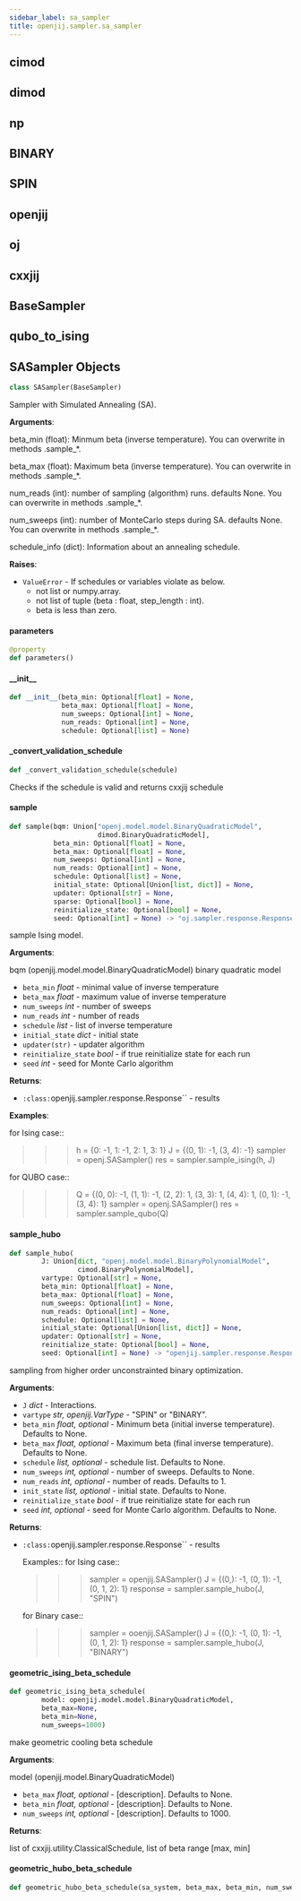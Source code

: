 ```yaml
---
sidebar_label: sa_sampler
title: openjij.sampler.sa_sampler
---
```


## cimod

## dimod

## np

## BINARY

## SPIN

## openjij

## oj

## cxxjij

## BaseSampler

## qubo\_to\_ising

## SASampler Objects

```python
class SASampler(BaseSampler)
```

Sampler with Simulated Annealing (SA).

**Arguments**:

  beta_min (float):
  Minmum beta (inverse temperature).
  You can overwrite in methods .sample_*.
  
  beta_max (float):
  Maximum beta (inverse temperature).
  You can overwrite in methods .sample_*.
  
  num_reads (int):
  number of sampling (algorithm) runs. defaults None.
  You can overwrite in methods .sample_*.
  
  num_sweeps (int):
  number of MonteCarlo steps during SA. defaults None.
  You can overwrite in methods .sample_*.
  
  schedule_info (dict):
  Information about an annealing schedule.
  

**Raises**:

- `ValueError` - If schedules or variables violate as below.
  - not list or numpy.array.
  - not list of tuple (beta : float, step_length : int).
  - beta is less than zero.

#### parameters

```python
@property
def parameters()
```

#### \_\_init\_\_

```python
def __init__(beta_min: Optional[float] = None,
             beta_max: Optional[float] = None,
             num_sweeps: Optional[int] = None,
             num_reads: Optional[int] = None,
             schedule: Optional[list] = None)
```

#### \_convert\_validation\_schedule

```python
def _convert_validation_schedule(schedule)
```

Checks if the schedule is valid and returns cxxjij schedule

#### sample

```python
def sample(bqm: Union["openj.model.model.BinaryQuadraticModel",
                      dimod.BinaryQuadraticModel],
           beta_min: Optional[float] = None,
           beta_max: Optional[float] = None,
           num_sweeps: Optional[int] = None,
           num_reads: Optional[int] = None,
           schedule: Optional[list] = None,
           initial_state: Optional[Union[list, dict]] = None,
           updater: Optional[str] = None,
           sparse: Optional[bool] = None,
           reinitialize_state: Optional[bool] = None,
           seed: Optional[int] = None) -> "oj.sampler.response.Response"
```

sample Ising model.

**Arguments**:

  bqm (openjij.model.model.BinaryQuadraticModel) binary quadratic model
- `beta_min` _float_ - minimal value of inverse temperature
- `beta_max` _float_ - maximum value of inverse temperature
- `num_sweeps` _int_ - number of sweeps
- `num_reads` _int_ - number of reads
- `schedule` _list_ - list of inverse temperature
- `initial_state` _dict_ - initial state
- `updater(str)` - updater algorithm
- `reinitialize_state` _bool_ - if true reinitialize state for each run
- `seed` _int_ - seed for Monte Carlo algorithm

**Returns**:

- `:class:`openjij.sampler.response.Response`` - results
  

**Examples**:

  
  for Ising case::
  
  >>> h = {0: -1, 1: -1, 2: 1, 3: 1}
  >>> J = {(0, 1): -1, (3, 4): -1}
  >>> sampler = openj.SASampler()
  >>> res = sampler.sample_ising(h, J)
  
  for QUBO case::
  
  >>> Q = {(0, 0): -1, (1, 1): -1, (2, 2): 1, (3, 3): 1, (4, 4): 1, (0, 1): -1, (3, 4): 1}
  >>> sampler = openj.SASampler()
  >>> res = sampler.sample_qubo(Q)

#### sample\_hubo

```python
def sample_hubo(
        J: Union[dict, "openj.model.model.BinaryPolynomialModel",
                 cimod.BinaryPolynomialModel],
        vartype: Optional[str] = None,
        beta_min: Optional[float] = None,
        beta_max: Optional[float] = None,
        num_sweeps: Optional[int] = None,
        num_reads: Optional[int] = None,
        schedule: Optional[list] = None,
        initial_state: Optional[Union[list, dict]] = None,
        updater: Optional[str] = None,
        reinitialize_state: Optional[bool] = None,
        seed: Optional[int] = None) -> "openjij.sampler.response.Response"
```

sampling from higher order unconstrainted binary optimization.

**Arguments**:

- `J` _dict_ - Interactions.
- `vartype` _str, openjij.VarType_ - "SPIN" or "BINARY".
- `beta_min` _float, optional_ - Minimum beta (initial inverse temperature). Defaults to None.
- `beta_max` _float, optional_ - Maximum beta (final inverse temperature). Defaults to None.
- `schedule` _list, optional_ - schedule list. Defaults to None.
- `num_sweeps` _int, optional_ - number of sweeps. Defaults to None.
- `num_reads` _int, optional_ - number of reads. Defaults to 1.
- `init_state` _list, optional_ - initial state. Defaults to None.
- `reinitialize_state` _bool_ - if true reinitialize state for each run
- `seed` _int, optional_ - seed for Monte Carlo algorithm. Defaults to None.
  

**Returns**:

- `:class:`openjij.sampler.response.Response`` - results
  
  Examples::
  for Ising case::
  >>> sampler = openjij.SASampler()
  >>> J = {(0,): -1, (0, 1): -1, (0, 1, 2): 1}
  >>> response = sampler.sample_hubo(J, "SPIN")
  
  for Binary case::
  >>> sampler = ooenjij.SASampler()
  >>> J = {(0,): -1, (0, 1): -1, (0, 1, 2): 1}
  >>> response = sampler.sample_hubo(J, "BINARY")

#### geometric\_ising\_beta\_schedule

```python
def geometric_ising_beta_schedule(
        model: openjij.model.model.BinaryQuadraticModel,
        beta_max=None,
        beta_min=None,
        num_sweeps=1000)
```

make geometric cooling beta schedule

**Arguments**:

  model (openjij.model.BinaryQuadraticModel)
- `beta_max` _float, optional_ - [description]. Defaults to None.
- `beta_min` _float, optional_ - [description]. Defaults to None.
- `num_sweeps` _int, optional_ - [description]. Defaults to 1000.

**Returns**:

  list of cxxjij.utility.ClassicalSchedule, list of beta range [max, min]

#### geometric\_hubo\_beta\_schedule

```python
def geometric_hubo_beta_schedule(sa_system, beta_max, beta_min, num_sweeps)
```

